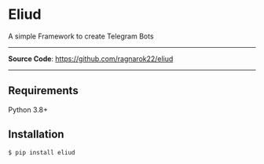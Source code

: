 # Eliud

A simple Framework to create Telegram Bots

---

[//]: # (**Documentation**: https://eliud.ragnarok22.dev)

**Source Code**: https://github.com/ragnarok22/eliud

---

## Requirements
Python 3.8+

## Installation
```shell
$ pip install eliud
```
